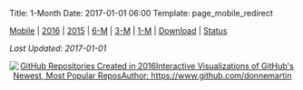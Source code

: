 Title: 1-Month
Date: 2017-01-01 06:00
Template: page_mobile_redirect

[Mobile](./1-month-mobile) | [2016](./2016) | [2015](./2015) | [6-M](./6-month) | [3-M](./3-month) | [1-M](./1-month) | [Download](./faq#can-i-viz-offline) | [Status](https://trust.tableau.com/status/tableau-public)

*Last Updated: 2017-01-01*

<div class="container">
<div class='tableauPlaceholder' id='viz1483304831664' align="center" style='position: relative'><noscript><a href='#'><img alt='GitHub Repositories Created in 2016Interactive Visualizations of GitHub&#39;s Newest, Most Popular ReposAuthor: https:&#47;&#47;www.github.com&#47;donnemartin ' src='https:&#47;&#47;public.tableau.com&#47;static&#47;images&#47;Gi&#47;GitHub1-Month&#47;viz&#47;1_rss.png' style='border: none' /></a></noscript><object class='tableauViz'  style='display:none;'><param name='host_url' value='https%3A%2F%2Fpublic.tableau.com%2F' /> <param name='site_root' value='' /><param name='name' value='GitHub1-Month&#47;viz' /><param name='tabs' value='no' /><param name='toolbar' value='yes' /><param name='static_image' value='https:&#47;&#47;public.tableau.com&#47;static&#47;images&#47;Gi&#47;GitHub1-Month&#47;viz&#47;1.png' /> <param name='animate_transition' value='yes' /><param name='display_static_image' value='no' /><param name='display_spinner' value='yes' /><param name='display_overlay' value='yes' /><param name='display_count' value='no' /></object></div>                <script type='text/javascript'>                    var divElement = document.getElementById('viz1483304831664');                    var vizElement = divElement.getElementsByTagName('object')[0];                    vizElement.style.minWidth='654px';vizElement.style.maxWidth='904px';vizElement.style.width='100%';vizElement.style.height='719px';                    var scriptElement = document.createElement('script');                    scriptElement.src = 'https://public.tableau.com/javascripts/api/viz_v1.js';                    vizElement.parentNode.insertBefore(scriptElement, vizElement);                </script>
</div>
